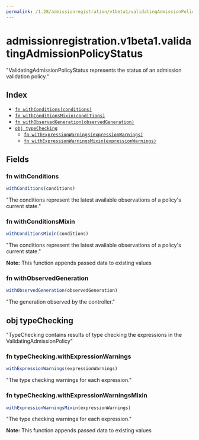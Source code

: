 ```yaml
---
permalink: /1.28/admissionregistration/v1beta1/validatingAdmissionPolicyStatus/
---
```


# admissionregistration.v1beta1.validatingAdmissionPolicyStatus

"ValidatingAdmissionPolicyStatus represents the status of an admission validation policy."

## Index

* [`fn withConditions(conditions)`](#fn-withconditions)
* [`fn withConditionsMixin(conditions)`](#fn-withconditionsmixin)
* [`fn withObservedGeneration(observedGeneration)`](#fn-withobservedgeneration)
* [`obj typeChecking`](#obj-typechecking)
  * [`fn withExpressionWarnings(expressionWarnings)`](#fn-typecheckingwithexpressionwarnings)
  * [`fn withExpressionWarningsMixin(expressionWarnings)`](#fn-typecheckingwithexpressionwarningsmixin)

## Fields

### fn withConditions

```ts
withConditions(conditions)
```

"The conditions represent the latest available observations of a policy's current state."

### fn withConditionsMixin

```ts
withConditionsMixin(conditions)
```

"The conditions represent the latest available observations of a policy's current state."

**Note:** This function appends passed data to existing values

### fn withObservedGeneration

```ts
withObservedGeneration(observedGeneration)
```

"The generation observed by the controller."

## obj typeChecking

"TypeChecking contains results of type checking the expressions in the ValidatingAdmissionPolicy"

### fn typeChecking.withExpressionWarnings

```ts
withExpressionWarnings(expressionWarnings)
```

"The type checking warnings for each expression."

### fn typeChecking.withExpressionWarningsMixin

```ts
withExpressionWarningsMixin(expressionWarnings)
```

"The type checking warnings for each expression."

**Note:** This function appends passed data to existing values